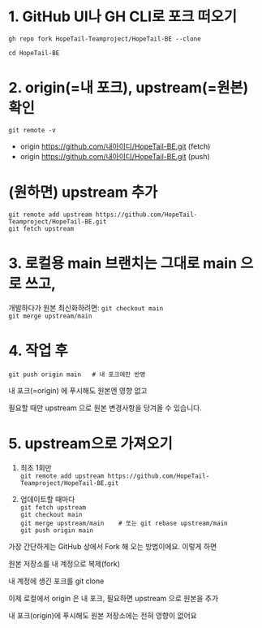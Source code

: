 # 1. GitHub UI나 GH CLI로 포크 떠오기<br>
```gh repo fork HopeTail-Teamproject/HopeTail-BE --clone```<br>

```cd HopeTail-BE```<br>

# 2. origin(=내 포크), upstream(=원본) 확인<br>
```git remote -v```<br>
- origin  https://github.com/내아이디/HopeTail-BE.git (fetch)<br>
- origin  https://github.com/내아이디/HopeTail-BE.git (push)<br>

# (원하면) upstream 추가<br>
```git remote add upstream https://github.com/HopeTail-Teamproject/HopeTail-BE.git```<br>
```git fetch upstream```<br>

# 3. 로컬용 main 브랜치는 그대로 main 으로 쓰고,
개발하다가 원본 최신화하려면:
```git checkout main```<br>
```git merge upstream/main```<br>

# 4. 작업 후<br>
```git push origin main   # 내 포크에만 반영```<br>

내 포크(=origin) 에 푸시해도 원본엔 영향 없고<br>

필요할 때만 upstream 으로 원본 변경사항을 당겨올 수 있습니다.<br>

# 5. upstream으로 가져오기<br>
1. 최초 1회만<br>
```git remote add upstream https://github.com/HopeTail-Teamproject/HopeTail-BE.git```<br>

2. 업데이트할 때마다<br>
```git fetch upstream```<br>
```git checkout main```<br>
```git merge upstream/main    # 또는 git rebase upstream/main```<br>
```git push origin main```<br>

가장 간단하게는 GitHub 상에서 Fork 해 오는 방법이에요. 이렇게 하면<br>

원본 저장소를 내 계정으로 복제(fork)<br>

내 계정에 생긴 포크를 git clone<br>

이제 로컬에서 origin 은 내 포크, 필요하면 upstream 으로 원본을 추가<br>

내 포크(origin)에 푸시해도 원본 저장소에는 전혀 영향이 없어요<br>
